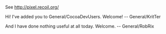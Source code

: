 

See http://pixel.recoil.org/

Hi! I've added you to General/CocoaDevUsers. Welcome! -- General/KritTer

And I have done nothing useful at all today. Welcome. -- General/RobRix